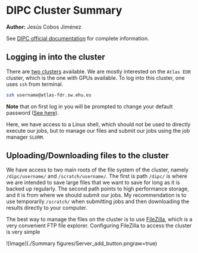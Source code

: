 # DIPC Cluster Summary

**Author:** Jesús Cobos Jiménez

See [DIPC official documentation](https://scc.dipc.org/docs/) for complete information.

## Logging in into the cluster

There are [two clusters](https://scc.dipc.org/docs/general/overview/) available. We are mostly interested on the `Atlas EDR` cluster, which is the one with GPUs available. To log into this cluster, one uses `ssh` from terminal.

```bash
ssh username@atlas-fdr.sw.ehu.es
```

**Note** that on first log in you will be prompted to change your default password ([See here](https://scc.dipc.org/docs/access/accounts/#modifying-your-password)).

Here, we have access to a Linux shell, which should not be used to directly execute our jobs, but to manage our files and submit our jobs using the job manager `SLURM`.

## Uploading/Downloading files to the cluster

We have access to two main roots of the file system of the cluster, namely `/dipc/username/` and `/scratch/username/`. The first is path `/dipc/` is where we are intended to save large files that we want to save for long as it is backed up regularly. The second path points to high performance storage, and it is from where we should submit our jobs. My recommendation is to use temporarily `/scratch/` when submitting jobs and then downloading the results directly to your computer.

The best way to manage the files on the cluster is to use [FileZilla](https://filezilla-project.org/), which is a very convenient FTP file explorer. Configuring FileZilla to access the cluster is very simple

![Image](./Summary figures/Server_add_button.pngraw=true)

